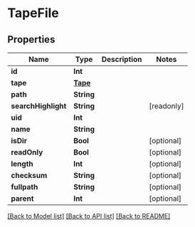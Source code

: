 # TapeFile

## Properties

Name | Type | Description | Notes
------------ | ------------- | ------------- | -------------
**id** | **Int** |  | 
**tape** | [**Tape**](Tape.md) |  | 
**path** | **String** |  | 
**searchHighlight** | **String** |  | [readonly] 
**uid** | **Int** |  | 
**name** | **String** |  | 
**isDir** | **Bool** |  | [optional] 
**readOnly** | **Bool** |  | [optional] 
**length** | **Int** |  | [optional] 
**checksum** | **String** |  | [optional] 
**fullpath** | **String** |  | [optional] 
**parent** | **Int** |  | [optional] 

[[Back to Model list]](../README.md#documentation-for-models) [[Back to API list]](../README.md#documentation-for-api-endpoints) [[Back to README]](../README.md)


